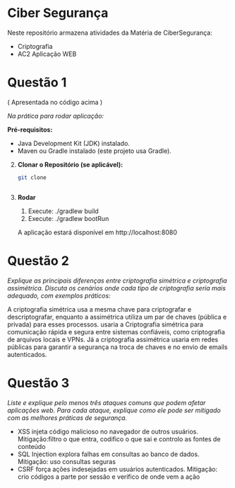 # Ciber Segurança
Neste repositório armazena atividades da Matéria de CiberSegurança:

- Criptografia
- AC2 Aplicação WEB


# Questão 1
( Apresentada no código acima )

*Na prática para rodar aplicação:*

**Pré-requisitos:**
   - Java Development Kit (JDK) instalado.
   - Maven ou Gradle instalado (este projeto usa Gradle).

2. **Clonar o Repositório (se aplicável):**
   ```bash
   git clone



3. **Rodar**
   1. Execute: ./gradlew build
   2. Execute: ./gradlew bootRun

   A aplicação estará disponível em http://localhost:8080

# Questão 2
*Explique as principais diferenças entre criptografia simétrica e criptografia assimétrica. Discuta os cenários onde cada tipo de criptografia seria mais adequado, com exemplos práticos:*

A criptografia simétrica usa a mesma chave para criptografar e descriptografar, enquanto a assimétrica utiliza um par de chaves (pública e privada) para esses processos. usaria a Criptografia simétrica para comunicação rápida e segura entre sistemas confiáveis, como criptografia de arquivos locais e VPNs. Já a criptografia assimétrica usaria em redes públicas para garantir a segurança na troca de chaves e no envio de emails autenticados.

# Questão 3
*Liste e explique pelo menos três ataques comuns que podem afetar aplicações web. Para cada ataque, explique como ele pode ser mitigado com as melhores práticas de segurança.*

- XSS injeta código malicioso no navegador de outros usuários. 
Mitigação:filtro o que entra, codifico o que sai e controlo as fontes de conteúdo
- SQL Injection explora falhas em consultas ao banco de dados.
Mitigação: uso consultas seguras
- CSRF força ações indesejadas em usuários autenticados.
Mitigação: crio códigos a parte por sessão e verifico de onde vem a ação
  
